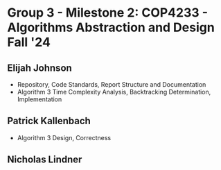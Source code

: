 # Group 3 - Milestone 2: COP4233 - Algorithms Abstraction and Design Fall '24

## Elijah Johnson
- Repository, Code Standards, Report Structure and Documentation
- Algorithm 3 Time Complexity Analysis, Backtracking Determination, Implementation

## Patrick Kallenbach
- Algorithm 3 Design, Correctness

## Nicholas Lindner
